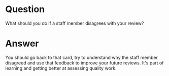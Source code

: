 # Question

What should you do if a staff member disagrees with your review?

# Answer

You should go back to that card, try to understand why the staff member disagreed and use that feedback to improve your future reviews. It's part of learning and getting better at assessing quality work.
